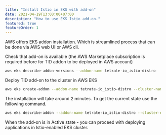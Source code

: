 ```yaml
---
title: "Install Istio in EKS with add-on"
date: 2021-04-19T13:00:00+07:00
description: "How to use EKS Istio add-on."
featured: true
featureOrder: 1
---
```

AWS offers EKS addon installation. Which is streamlined process that can be done via AWS web UI or AWS cli.

Check that add-on is available (the AWS Marketplace subscription is required before for TID addon to be deployed in AWS account)

```sh
aws eks describe-addon-versions --addon-name tetrate-io_istio-distro 
```

Deploy TID add-on to the cluster in AWS EKS

```sh
aws eks create-addon --addon-name tetrate-io_istio-distro --cluster-name <CLUSTER_NAME>
```

The installation will take around 2 minutes. To get the current state use the following command. 

```sh
aws eks describe-addon --addon-name tetrate-io_istio-distro --cluster-name  <CLUSTER_NAME>
```

When the add-on is in Active state - you can proceed with deploying applications in Istio-enabled EKS cluster.
